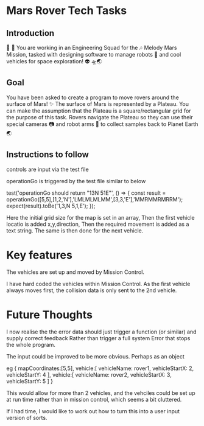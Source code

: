# Mars Rover Tech Tasks

## Introduction

👾 🚀 You are working in an Engineering Squad for the 🎶 Melody Mars Mission,
tasked with designing software to manage robots 🤖 and cool vehicles for space exploration! 👽 🛸🌏

## Goal

You have been asked to create a program to move rovers around the surface of Mars!
✨
The surface of Mars is represented by a Plateau. You can make the assumption that the
Plateau is a square/rectangular grid for the purpose of this task.
Rovers navigate the Plateau so they can use their special cameras 📷 and robot arms
🦾 to collect samples back to Planet Earth 🌏

## Instructions to follow

controls are input via the test file

operationGo is triggered by the test file similar to below

test('operationGo should return "13N 51E"', () => {
  const result = operationGo([5,5],[1,2,'N'],'LMLMLMLMM',[3,3,'E'],'MMRMMRMRRM');
  expect(result).toBe('1,3,N 5,1,E');
});

Here the initial grid size for the map is set in an array, 
Then the first vehicle locatio is added x,y,direction,
Then the required movement is added as a text string.
The same is then done for the next vehicle.

Key features
============

The vehicles are set up and moved by Mission Control.

I have hard coded the vehicles within Mission Control.
As the first vehicle always moves first, the collision data is only sent to the 2nd vehicle.

Future Thoughts
===============

I now realise the the error data should just trigger a function (or similar) and supply correct feedback
Rather than trigger a full system Error that stops the whole program.


The input could be improved to be more obvious. Perhaps as an object

eg {
    mapCoordinates:[5,5],
    vehicle:[
        vehicleName: rover1,
        vehicleStartX: 2,
        vehicleStartY: 4
            ],
    vehicle:[
        vehicleName: rover2,
        vehicleStartX: 3,
        vehicleStartY: 5
            ]
}

This would allow for more than 2 vehicles, and the vehciles could be set up at run time
rather than in mission control, which seems a bit cluttered.

If I had time, I would like to work out how to turn this into a user input version of sorts.

